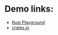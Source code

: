 # Demo links:
- [Rust Playground](https://play.rust-lang.org/?version=stable&mode=debug&edition=2024&gist=e2c0c20617d25444381b442eb1386cfb)
- [crates.io](https://crates.io/crates/TerminalSudoku/0.1.1)
